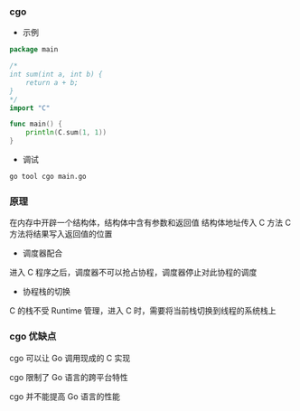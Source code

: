 ### cgo

* 示例

```go
package main

/*
int sum(int a, int b) {
	return a + b;
}
*/
import "C"

func main() {
	println(C.sum(1, 1))
}   
```

* 调试

```bash
go tool cgo main.go
```


### 原理

在内存中开辟一个结构体，结构体中含有参数和返回值
结构体地址传入 C 方法
C 方法将结果写入返回值的位置

* 调度器配合

进入 C 程序之后，调度器不可以抢占协程，调度器停止对此协程的调度

* 协程栈的切换

C 的栈不受 Runtime 管理，进入 C 时，需要将当前栈切换到线程的系统栈上


### cgo 优缺点

cgo 可以让 Go 调用现成的 C 实现

cgo 限制了 Go 语言的跨平台特性

cgo 并不能提高 Go 语言的性能
